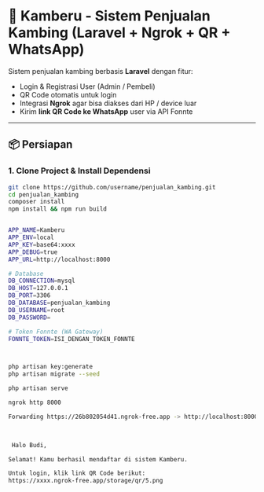 # 🚀 Kamberu - Sistem Penjualan Kambing (Laravel + Ngrok + QR + WhatsApp)

Sistem penjualan kambing berbasis **Laravel** dengan fitur:
- Login & Registrasi User (Admin / Pembeli)
- QR Code otomatis untuk login
- Integrasi **Ngrok** agar bisa diakses dari HP / device luar
- Kirim **link QR Code ke WhatsApp** user via API Fonnte

---

## 📦 Persiapan

### 1. Clone Project & Install Dependensi
```bash
git clone https://github.com/username/penjualan_kambing.git
cd penjualan_kambing
composer install
npm install && npm run build


APP_NAME=Kamberu
APP_ENV=local
APP_KEY=base64:xxxx
APP_DEBUG=true
APP_URL=http://localhost:8000

# Database
DB_CONNECTION=mysql
DB_HOST=127.0.0.1
DB_PORT=3306
DB_DATABASE=penjualan_kambing
DB_USERNAME=root
DB_PASSWORD=

# Token Fonnte (WA Gateway)
FONNTE_TOKEN=ISI_DENGAN_TOKEN_FONNTE



php artisan key:generate
php artisan migrate --seed

php artisan serve

ngrok http 8000

Forwarding https://26b802054d41.ngrok-free.app -> http://localhost:8000
 


 Halo Budi,

Selamat! Kamu berhasil mendaftar di sistem Kamberu.

Untuk login, klik link QR Code berikut:
https://xxxx.ngrok-free.app/storage/qr/5.png

